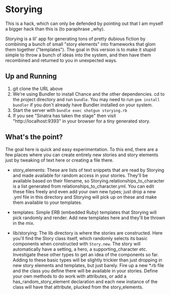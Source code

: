Storying
=============

This is a hack, which can only be defended by pointing out that I am myself a bigger hack than this is (to paraphrase _why).

Storying is a lil' app for generating tons of pretty dubious fiction by combining a bunch of small "story elements" into frameworks that glom them together ("templates"). The goal in this version is to make it stupid simple to throw a bunch of ideas into the system, and then have them recombined and returned to you in unexpected ways.

Up and Running
-------------
1. git clone the URL above
2. We're using Bundler to install Chance and the other dependencies. cd to the project directory and run `bundle`. You may need to run `gem install bundler` if you don't already have Bundler installed on your system.
3. Start the server with `bundle exec shotgun storying.rb`
4. If you see "Sinatra has taken the stage" then visit "http://localhost:9393" in your browser for a tiny generated story.

What's the point?
-------------
The goal here is quick and easy experimentation.  To this end, there are a few places where you can create entirely new stories and story elements just by tweaking of text here or creating a file there.

- story_elements: These are lists of text snippets that are read by Storying and made available for random access in your stories. They'll be available based on their filename, so Storying.relationships_to_character is a list generated from relationships_to_character.yml.  You can edit these files freely and even add your own new types; just drop a new .yml file in this directory and Storying will pick up on these and make them available to your templates.

- templates: Simple ERB (embedded Ruby) templates that Storying will pick randomly and render.  Add new templates here and they'll be thrown in the mix.

- lib/storying: The lib directory is where the stories are constructed.  Here you'll find the Story class itself, which randomly selects its basic components when constructed with `Story.new`.  The story will automatically have a setting, a hero, a supporting_character etc.  Investigate these other types to get an idea of the components so far. Adding to these basic types will be slightly trickier than just dropping in new story elements and templates, but just barely.  Fire up a new *.rb file and the class you define there will be available in your stories. Define your own methods to do work with attributes, or add a has_random_story_element declaration and each new instance of the class will have that attribute, plucked from the story_elements.

